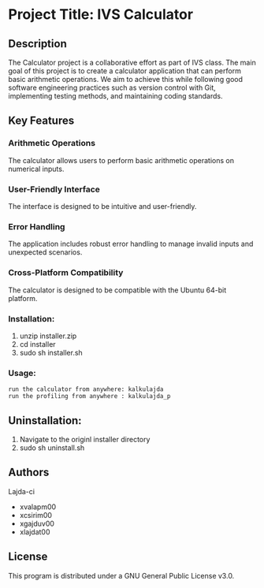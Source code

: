 # Project Title: IVS Calculator

## Description

The Calculator project is a collaborative effort as part of IVS class.
The main goal of this project is to create a calculator application that can perform basic arithmetic operations.
We aim to achieve this while following good software engineering practices such as version control with Git, implementing testing methods, and maintaining coding standards.

## Key Features

### Arithmetic Operations

The calculator allows users to perform basic arithmetic operations on numerical inputs.

### User-Friendly Interface

The interface is designed to be intuitive and user-friendly.

### Error Handling

The application includes robust error handling to manage invalid inputs and unexpected scenarios.

### Cross-Platform Compatibility

The calculator is designed to be compatible with the Ubuntu 64-bit platform.

### Installation:

<ol>
  <li>unzip installer.zip</li>
  <li>cd installer</li>
  <li>sudo sh installer.sh</li>
</ol>
	
### Usage:
	run the calculator from anywhere: kalkulajda
	run the profiling from anywhere : kalkulajda_p
	
## Uninstallation:
<ol>
  <li>Navigate to the originl installer directory</li>
  <li>sudo sh uninstall.sh</li>
</ol>

## Authors

Lajda-ci

<ul>
  <li>xvalapm00</li>
  <li>xcsirim00</li>
  <li>xgajduv00</li>  
  <li>xlajdat00</li>
</ul>
    
## License

This program is distributed under a GNU General Public License v3.0.
